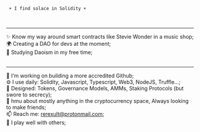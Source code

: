      ☀️ I find solace in Solidity ☀️
<br><hr>
✨ Know my way around smart contracts like Stevie Wonder in a music shop;<br>
🌍 Creating a DAO for devs at the moment;<br>
🌱 Studying Daoism in my free time;<br>
<br><hr>
🏢 I'm working on building a more accredited Github;<br>
⚙️ I use daily: Solidity, Javascript, Typescript, Web3, NodeJS, Truffle...;<br>
💅 Designed: Tokens, Governance Models, AMMs, Staking Protocols (but swore to secrecy);<br>
💬 hmu about mostly anything in the cryptocurrency space, Always looking to make friends;<br>
📫 Reach me: rerexult@protonmail.com;<br>
🍑 I play well with others;<br>
